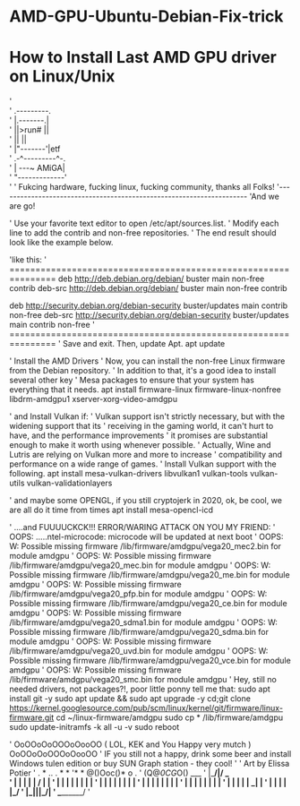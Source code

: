 # AMD-GPU-Ubuntu-Debian-Fix-trick

# How to Install Last AMD GPU driver on Linux/Unix
'<br>
'      .---------.<br>
'      |.-------.|<br>
'      ||>run#  ||<br>
'      ||       ||<br>
'      |"-------'|etf<br>
'    .-^---------^-.<br>
'    | ---~   AMiGA|<br>
'    "-------------'<br>
'
' Fukcing hardware, fucking linux, fucking community, thanks all Folks!
'---------------------------------------------------------------------
'And we are go!

' Use your favorite text editor to open /etc/apt/sources.list. 
' Modify each line to add the contrib and non-free repositories. 
' The end result should look like the example below.

'like this:
' ===============================================================
deb http://deb.debian.org/debian/ buster main non-free contrib
deb-src http://deb.debian.org/debian/ buster main non-free contrib

deb http://security.debian.org/debian-security buster/updates main contrib non-free
deb-src http://security.debian.org/debian-security buster/updates main contrib non-free
' ===============================================================
' Save and exit. Then, update Apt.
apt update

'      Install the AMD Drivers
' Now, you can install the non-free Linux firmware from the Debian repository.
' In addition to that, it's a good idea to install several other key 
' Mesa packages to ensure that your system has everything that it needs.
apt install firmware-linux firmware-linux-nonfree libdrm-amdgpu1 xserver-xorg-video-amdgpu

' and Install Vulkan if:
' Vulkan support isn't strictly necessary, but with the widening support that its 
' receiving in the gaming world, it can't hurt to have, and the performance improvements 
' it promises are substantial enough to make it worth using whenever possible.
' Actually, Wine and Lutris are relying on Vulkan more and more to increase 
' compatibility and performance on a wide range of games. 
' Install Vulkan support with the following.
apt install mesa-vulkan-drivers libvulkan1 vulkan-tools vulkan-utils vulkan-validationlayers

'  and maybe some OPENGL, if you still cryptojerk in 2020, ok, be cool, we are all do it time from times
apt install mesa-opencl-icd

'  ....and FUUUUCKCK!!! ERROR/WARING ATTACK ON YOU MY FRIEND:
' OOPS:    .....ntel-microcode: microcode will be updated at next boot
' OOPS:    W: Possible missing firmware /lib/firmware/amdgpu/vega20_mec2.bin for module amdgpu
' OOPS:    W: Possible missing firmware /lib/firmware/amdgpu/vega20_mec.bin for module amdgpu
' OOPS:    W: Possible missing firmware /lib/firmware/amdgpu/vega20_me.bin for module amdgpu
' OOPS:    W: Possible missing firmware /lib/firmware/amdgpu/vega20_pfp.bin for module amdgpu
' OOPS:    W: Possible missing firmware /lib/firmware/amdgpu/vega20_ce.bin for module amdgpu
' OOPS:    W: Possible missing firmware /lib/firmware/amdgpu/vega20_sdma1.bin for module amdgpu
' OOPS:    W: Possible missing firmware /lib/firmware/amdgpu/vega20_sdma.bin for module amdgpu
' OOPS:    W: Possible missing firmware /lib/firmware/amdgpu/vega20_uvd.bin for module amdgpu
' OOPS:    W: Possible missing firmware /lib/firmware/amdgpu/vega20_vce.bin for module amdgpu
' OOPS:    W: Possible missing firmware /lib/firmware/amdgpu/vega20_smc.bin for module amdgpu
' Hey, still no needed drivers, not packages?!, poor little ponny tell me that:
sudo apt install git -y
sudo apt update && sudo apt upgrade -y
cd;git clone https://kernel.googlesource.com/pub/scm/linux/kernel/git/firmware/linux-firmware.git
cd ~/linux-firmware/amdgpu
sudo cp * /lib/firmware/amdgpu
sudo update-initramfs -k all -u -v
sudo reboot

' OoOOoOoOOOoOooOO ( LOL, KEK and You Happy very mutch ) OoOOoOoOOOoOooOO
' IF you still not a happy, drink some beer and install Windows tulen edition or buy SUN Graph station - they cool!
'
' Art by Elissa Potier
'  .   *   ..  . *  *
'*  * @()Ooc()*   o  .
'    (Q@*0CG*O()  ___
'   |\_________/|/ _ \
'   |  |  |  |  | / | |
'   |  |  |  |  | | | |
'   |  |  |  |  | | | |
'   |  |  |  |  | | | |
'   |  |  |  |  | | | |
'   |  |  |  |  | \_| |
'   |  |  |  |  |\___/
'   |\_|__|__|_/|
'    \_________/
'
